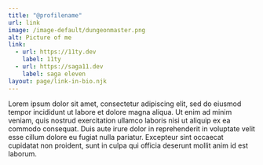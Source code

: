 ```yaml
---
title: "@profilename"
url: link
image: /image-default/dungeonmaster.png
alt: Picture of me
link:
  - url: https://11ty.dev
    label: 11ty
  - url: https://saga11.dev
    label: saga eleven
layout: page/link-in-bio.njk
---
```


Lorem ipsum dolor sit amet, consectetur adipiscing elit, sed do eiusmod tempor incididunt ut labore et dolore magna aliqua. Ut enim ad minim veniam, quis nostrud exercitation ullamco laboris nisi ut aliquip ex ea commodo consequat. Duis aute irure dolor in reprehenderit in voluptate velit esse cillum dolore eu fugiat nulla pariatur. Excepteur sint occaecat cupidatat non proident, sunt in culpa qui officia deserunt mollit anim id est laborum.
